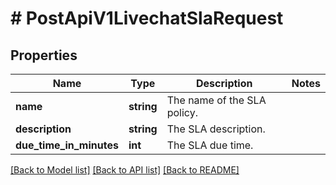 # # PostApiV1LivechatSlaRequest

## Properties

Name | Type | Description | Notes
------------ | ------------- | ------------- | -------------
**name** | **string** | The name of the SLA policy. |
**description** | **string** | The SLA description. |
**due_time_in_minutes** | **int** | The SLA due time. |

[[Back to Model list]](../../README.md#models) [[Back to API list]](../../README.md#endpoints) [[Back to README]](../../README.md)
